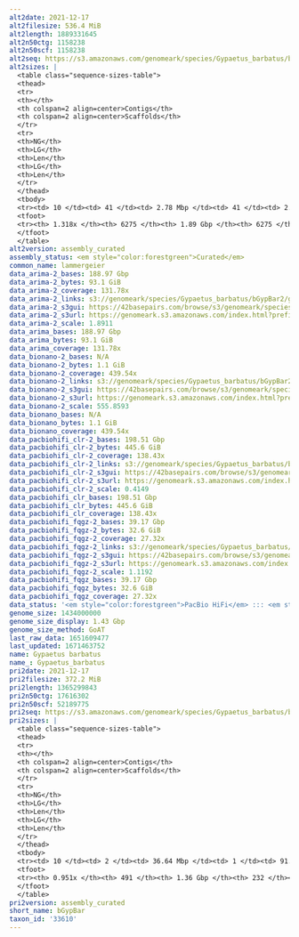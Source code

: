 ```yaml
---
alt2date: 2021-12-17
alt2filesize: 536.4 MiB
alt2length: 1889331645
alt2n50ctg: 1158238
alt2n50scf: 1158238
alt2seq: https://s3.amazonaws.com/genomeark/species/Gypaetus_barbatus/bGypBar2/assembly_curated/bGypBar2.alt.cur.20211217.fasta.gz
alt2sizes: |
  <table class="sequence-sizes-table">
  <thead>
  <tr>
  <th></th>
  <th colspan=2 align=center>Contigs</th>
  <th colspan=2 align=center>Scaffolds</th>
  </tr>
  <tr>
  <th>NG</th>
  <th>LG</th>
  <th>Len</th>
  <th>LG</th>
  <th>Len</th>
  </tr>
  </thead>
  <tbody>
  <tr><td> 10 </td><td> 41 </td><td> 2.78 Mbp </td><td> 41 </td><td> 2.78 Mbp </td></tr>  <tr><td> 20 </td><td> 99 </td><td> 2.17 Mbp </td><td> 99 </td><td> 2.17 Mbp </td></tr>  <tr><td> 30 </td><td> 175 </td><td> 1.64 Mbp </td><td> 175 </td><td> 1.64 Mbp </td></tr>  <tr><td> 40 </td><td> 270 </td><td> 1.37 Mbp </td><td> 270 </td><td> 1.37 Mbp </td></tr>  <tr style="background-color:#cccccc;"><td> 50 </td><td> 384 </td><td> 1.16 Mbp </td><td> 384 </td><td> 1.16 Mbp </td></tr>  <tr><td> 60 </td><td> 521 </td><td> 0.97 Mbp </td><td> 521 </td><td> 0.97 Mbp </td></tr>  <tr><td> 70 </td><td> 685 </td><td> 0.80 Mbp </td><td> 685 </td><td> 0.80 Mbp </td></tr>  <tr><td> 80 </td><td> 881 </td><td> 0.67 Mbp </td><td> 881 </td><td> 0.67 Mbp </td></tr>  <tr><td> 90 </td><td> 1119 </td><td> 0.54 Mbp </td><td> 1119 </td><td> 0.54 Mbp </td></tr>  <tr><td> 100 </td><td> 1425 </td><td> 403.17 Kbp </td><td> 1425 </td><td> 403.17 Kbp </td></tr>  </tbody>
  <tfoot>
  <tr><th> 1.318x </th><th> 6275 </th><th> 1.89 Gbp </th><th> 6275 </th><th> 1.89 Gbp </th></tr>
  </tfoot>
  </table>
alt2version: assembly_curated
assembly_status: <em style="color:forestgreen">Curated</em>
common_name: lammergeier
data_arima-2_bases: 188.97 Gbp
data_arima-2_bytes: 93.1 GiB
data_arima-2_coverage: 131.78x
data_arima-2_links: s3://genomeark/species/Gypaetus_barbatus/bGypBar2/genomic_data/arima/<br>
data_arima-2_s3gui: https://42basepairs.com/browse/s3/genomeark/species/Gypaetus_barbatus/bGypBar2/genomic_data/arima/
data_arima-2_s3url: https://genomeark.s3.amazonaws.com/index.html?prefix=species/Gypaetus_barbatus/bGypBar2/genomic_data/arima/
data_arima-2_scale: 1.8911
data_arima_bases: 188.97 Gbp
data_arima_bytes: 93.1 GiB
data_arima_coverage: 131.78x
data_bionano-2_bases: N/A
data_bionano-2_bytes: 1.1 GiB
data_bionano-2_coverage: 439.54x
data_bionano-2_links: s3://genomeark/species/Gypaetus_barbatus/bGypBar2/genomic_data/bionano/<br>
data_bionano-2_s3gui: https://42basepairs.com/browse/s3/genomeark/species/Gypaetus_barbatus/bGypBar2/genomic_data/bionano/
data_bionano-2_s3url: https://genomeark.s3.amazonaws.com/index.html?prefix=species/Gypaetus_barbatus/bGypBar2/genomic_data/bionano/
data_bionano-2_scale: 555.8593
data_bionano_bases: N/A
data_bionano_bytes: 1.1 GiB
data_bionano_coverage: 439.54x
data_pacbiohifi_clr-2_bases: 198.51 Gbp
data_pacbiohifi_clr-2_bytes: 445.6 GiB
data_pacbiohifi_clr-2_coverage: 138.43x
data_pacbiohifi_clr-2_links: s3://genomeark/species/Gypaetus_barbatus/bGypBar2/genomic_data/pacbio_hifi/<br>
data_pacbiohifi_clr-2_s3gui: https://42basepairs.com/browse/s3/genomeark/species/Gypaetus_barbatus/bGypBar2/genomic_data/pacbio_hifi/
data_pacbiohifi_clr-2_s3url: https://genomeark.s3.amazonaws.com/index.html?prefix=species/Gypaetus_barbatus/bGypBar2/genomic_data/pacbio_hifi/
data_pacbiohifi_clr-2_scale: 0.4149
data_pacbiohifi_clr_bases: 198.51 Gbp
data_pacbiohifi_clr_bytes: 445.6 GiB
data_pacbiohifi_clr_coverage: 138.43x
data_pacbiohifi_fqgz-2_bases: 39.17 Gbp
data_pacbiohifi_fqgz-2_bytes: 32.6 GiB
data_pacbiohifi_fqgz-2_coverage: 27.32x
data_pacbiohifi_fqgz-2_links: s3://genomeark/species/Gypaetus_barbatus/bGypBar2/genomic_data/pacbio_hifi/<br>
data_pacbiohifi_fqgz-2_s3gui: https://42basepairs.com/browse/s3/genomeark/species/Gypaetus_barbatus/bGypBar2/genomic_data/pacbio_hifi/
data_pacbiohifi_fqgz-2_s3url: https://genomeark.s3.amazonaws.com/index.html?prefix=species/Gypaetus_barbatus/bGypBar2/genomic_data/pacbio_hifi/
data_pacbiohifi_fqgz-2_scale: 1.1192
data_pacbiohifi_fqgz_bases: 39.17 Gbp
data_pacbiohifi_fqgz_bytes: 32.6 GiB
data_pacbiohifi_fqgz_coverage: 27.32x
data_status: '<em style="color:forestgreen">PacBio HiFi</em> ::: <em style="color:forestgreen">Arima</em>'
genome_size: 1434000000
genome_size_display: 1.43 Gbp
genome_size_method: GoAT
last_raw_data: 1651609477
last_updated: 1671463752
name: Gypaetus barbatus
name_: Gypaetus_barbatus
pri2date: 2021-12-17
pri2filesize: 372.2 MiB
pri2length: 1365299843
pri2n50ctg: 17616302
pri2n50scf: 52189775
pri2seq: https://s3.amazonaws.com/genomeark/species/Gypaetus_barbatus/bGypBar2/assembly_curated/bGypBar2.pri.cur.20211217.fasta.gz
pri2sizes: |
  <table class="sequence-sizes-table">
  <thead>
  <tr>
  <th></th>
  <th colspan=2 align=center>Contigs</th>
  <th colspan=2 align=center>Scaffolds</th>
  </tr>
  <tr>
  <th>NG</th>
  <th>LG</th>
  <th>Len</th>
  <th>LG</th>
  <th>Len</th>
  </tr>
  </thead>
  <tbody>
  <tr><td> 10 </td><td> 2 </td><td> 36.64 Mbp </td><td> 1 </td><td> 91.45 Mbp </td></tr>  <tr><td> 20 </td><td> 7 </td><td> 31.50 Mbp </td><td> 3 </td><td> 80.04 Mbp </td></tr>  <tr><td> 30 </td><td> 11 </td><td> 28.51 Mbp </td><td> 5 </td><td> 67.95 Mbp </td></tr>  <tr><td> 40 </td><td> 17 </td><td> 20.24 Mbp </td><td> 7 </td><td> 59.84 Mbp </td></tr>  <tr style="background-color:#cccccc;"><td> 50 </td><td> 25 </td><td style="background-color:#88ff88;"> 17.62 Mbp </td><td> 9 </td><td style="background-color:#88ff88;"> 52.19 Mbp </td></tr>  <tr><td> 60 </td><td> 35 </td><td> 12.49 Mbp </td><td> 12 </td><td> 49.14 Mbp </td></tr>  <tr><td> 70 </td><td> 48 </td><td> 9.08 Mbp </td><td> 15 </td><td> 44.86 Mbp </td></tr>  <tr><td> 80 </td><td> 69 </td><td> 5.06 Mbp </td><td> 19 </td><td> 33.76 Mbp </td></tr>  <tr><td> 90 </td><td> 132 </td><td> 1.02 Mbp </td><td> 24 </td><td> 22.57 Mbp </td></tr>  <tr><td> 100 </td><td> 0 </td><td>  </td><td> 0 </td><td>  </td></tr>  </tbody>
  <tfoot>
  <tr><th> 0.951x </th><th> 491 </th><th> 1.36 Gbp </th><th> 232 </th><th> 1.37 Gbp </th></tr>
  </tfoot>
  </table>
pri2version: assembly_curated
short_name: bGypBar
taxon_id: '33610'
---
```

